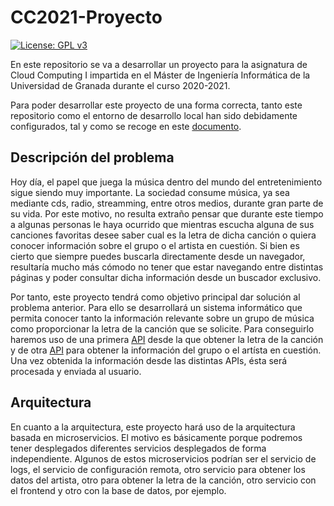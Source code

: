 # CC2021-Proyecto

[![License: GPL v3](https://img.shields.io/badge/License-GPLv3-blue.svg)](https://www.gnu.org/licenses/gpl-3.0)

En este repositorio se va a desarrollar un proyecto para la asignatura de Cloud Computing I impartida en el Máster de Ingeniería Informática de la Universidad de Granada durante el curso 2020-2021.

Para poder desarrollar este proyecto de una forma correcta, tanto este repositorio como el entorno de desarrollo local han sido debidamente configurados, tal y como se recoge en este [documento](https://github.com/AngelValera/CC2021-Proyecto/blob/main/Doc/Configuracion_Inicial.md).


## Descripción del problema

Hoy día, el papel que juega la música dentro del mundo del entretenimiento sigue siendo muy importante. La sociedad consume música, ya sea mediante cds, radio, streamming, entre otros medios, durante gran parte de su vida. Por este motivo, no resulta extraño pensar que durante este tiempo a algunas personas le haya ocurrido que mientras escucha alguna de sus canciones favoritas desee saber cual es la letra  de dicha canción o quiera conocer información sobre el grupo o el artista en cuestión. Si bien es cierto que siempre puedes buscarla directamente desde un navegador, resultaría mucho más cómodo no tener que estar navegando entre distintas páginas y poder consultar dicha información desde un buscador exclusivo. 

Por tanto, este proyecto tendrá como objetivo principal dar solución al problema anterior. Para ello se desarrollará un sistema informático que permita conocer tanto la información relevante sobre un grupo de música como proporcionar la letra de la canción que se solicite. Para conseguirlo haremos uso de una primera [API](https://lyricsovh.docs.apiary.io/#reference) desde la que obtener la letra de la canción y de otra [API](https://www.theaudiodb.com/api_guide.php) para obtener la información del grupo o el artísta en cuestión. Una vez obtenida la información desde las distintas APIs, ésta será procesada y enviada al usuario.

## Arquitectura

En cuanto a la arquitectura, este proyecto hará uso de la arquitectura basada en microservicios. El motivo es básicamente porque podremos tener desplegados diferentes servicios desplegados de forma independiente. Algunos de estos microservicios podrían ser el servicio de logs, el servicio de configuración remota, otro servicio para obtener los datos del artista, otro para obtener la letra de la canción, otro servicio con el frontend y otro con la base de datos, por ejemplo.

